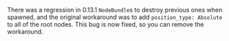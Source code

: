 There was a regression in 0.13.1 `NodeBundle`s to destroy previous ones when spawned, and the original workaround was to add `position_type: Absolute` to all of the root nodes. This bug is now fixed, so you can remove the workaround.
